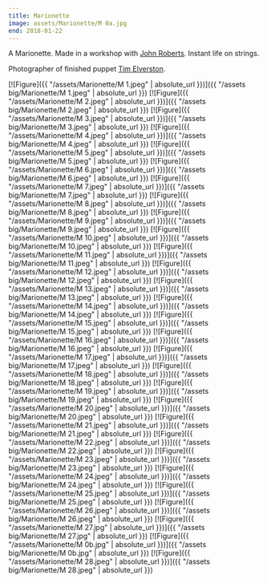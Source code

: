 ```yaml
---
title: Marionette
image: assets/Marionette/M 0a.jpg
end: 2018-01-22
---
```


 <!-- and [![Figure]({{ "/assets/Marionette/M 0a.jpeg.jpeg" | absolute_url }})]({{ "/assets big/Marionette/M 0a.jpeg.jpeg" | absolute_url }}) -->

A Marionette. Made in a workshop with [John Roberts](https://www.puppetcraft.co.uk). Instant life on strings.

Photographer of finished puppet [Tim Elverston](http://windfiredesigns.com/Tim-Elverston-Portfolio.html).

[![Figure]({{ "/assets/Marionette/M 1.jpeg" | absolute_url }})]({{ "/assets big/Marionette/M 1.jpeg" | absolute_url }})
[![Figure]({{ "/assets/Marionette/M 2.jpeg" | absolute_url }})]({{ "/assets big/Marionette/M 2.jpeg" | absolute_url }})
[![Figure]({{ "/assets/Marionette/M 3.jpeg" | absolute_url }})]({{ "/assets big/Marionette/M 3.jpeg" | absolute_url }})
[![Figure]({{ "/assets/Marionette/M 4.jpeg" | absolute_url }})]({{ "/assets big/Marionette/M 4.jpeg" | absolute_url }})
[![Figure]({{ "/assets/Marionette/M 5.jpeg" | absolute_url }})]({{ "/assets big/Marionette/M 5.jpeg" | absolute_url }})
[![Figure]({{ "/assets/Marionette/M 6.jpeg" | absolute_url }})]({{ "/assets big/Marionette/M 6.jpeg" | absolute_url }})
[![Figure]({{ "/assets/Marionette/M 7.jpeg" | absolute_url }})]({{ "/assets big/Marionette/M 7.jpeg" | absolute_url }})
[![Figure]({{ "/assets/Marionette/M 8.jpeg" | absolute_url }})]({{ "/assets big/Marionette/M 8.jpeg" | absolute_url }})
[![Figure]({{ "/assets/Marionette/M 9.jpeg" | absolute_url }})]({{ "/assets big/Marionette/M 9.jpeg" | absolute_url }})
[![Figure]({{ "/assets/Marionette/M 10.jpeg" | absolute_url }})]({{ "/assets big/Marionette/M 10.jpeg" | absolute_url }})
[![Figure]({{ "/assets/Marionette/M 11.jpeg" | absolute_url }})]({{ "/assets big/Marionette/M 11.jpeg" | absolute_url }})
[![Figure]({{ "/assets/Marionette/M 12.jpeg" | absolute_url }})]({{ "/assets big/Marionette/M 12.jpeg" | absolute_url }})
[![Figure]({{ "/assets/Marionette/M 13.jpeg" | absolute_url }})]({{ "/assets big/Marionette/M 13.jpeg" | absolute_url }})
[![Figure]({{ "/assets/Marionette/M 14.jpeg" | absolute_url }})]({{ "/assets big/Marionette/M 14.jpeg" | absolute_url }})
[![Figure]({{ "/assets/Marionette/M 15.jpeg" | absolute_url }})]({{ "/assets big/Marionette/M 15.jpeg" | absolute_url }})
[![Figure]({{ "/assets/Marionette/M 16.jpeg" | absolute_url }})]({{ "/assets big/Marionette/M 16.jpeg" | absolute_url }})
[![Figure]({{ "/assets/Marionette/M 17.jpeg" | absolute_url }})]({{ "/assets big/Marionette/M 17.jpeg" | absolute_url }})
[![Figure]({{ "/assets/Marionette/M 18.jpeg" | absolute_url }})]({{ "/assets big/Marionette/M 18.jpeg" | absolute_url }})
[![Figure]({{ "/assets/Marionette/M 19.jpeg" | absolute_url }})]({{ "/assets big/Marionette/M 19.jpeg" | absolute_url }})
[![Figure]({{ "/assets/Marionette/M 20.jpeg" | absolute_url }})]({{ "/assets big/Marionette/M 20.jpeg" | absolute_url }})
[![Figure]({{ "/assets/Marionette/M 21.jpeg" | absolute_url }})]({{ "/assets big/Marionette/M 21.jpeg" | absolute_url }})
[![Figure]({{ "/assets/Marionette/M 22.jpeg" | absolute_url }})]({{ "/assets big/Marionette/M 22.jpeg" | absolute_url }})
[![Figure]({{ "/assets/Marionette/M 23.jpeg" | absolute_url }})]({{ "/assets big/Marionette/M 23.jpeg" | absolute_url }})
[![Figure]({{ "/assets/Marionette/M 24.jpeg" | absolute_url }})]({{ "/assets big/Marionette/M 24.jpeg" | absolute_url }})
[![Figure]({{ "/assets/Marionette/M 25.jpeg" | absolute_url }})]({{ "/assets big/Marionette/M 25.jpeg" | absolute_url }})
[![Figure]({{ "/assets/Marionette/M 26.jpeg" | absolute_url }})]({{ "/assets big/Marionette/M 26.jpeg" | absolute_url }})
[![Figure]({{ "/assets/Marionette/M 27.jpg" | absolute_url }})]({{ "/assets big/Marionette/M 27.jpg" | absolute_url }})
[![Figure]({{ "/assets/Marionette/M 0b.jpg" | absolute_url }})]({{ "/assets big/Marionette/M 0b.jpg" | absolute_url }})
[![Figure]({{ "/assets/Marionette/M 28.jpeg" | absolute_url }})]({{ "/assets big/Marionette/M 28.jpeg" | absolute_url }})
